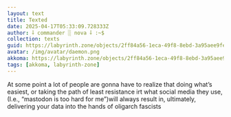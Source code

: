 ```yaml
---
layout: text
title: Texted
date: 2025-04-17T05:33:09.728333Z
author: ⸸ commander ░ nova ⸸ :~$
collection: texts
guid: https://labyrinth.zone/objects/2ff84a56-1eca-49f8-8ebd-3a95aee9fe4e
avatar: /img/avatar/daemon.png
akkoma: https://labyrinth.zone/objects/2ff84a56-1eca-49f8-8ebd-3a95aee9fe4e
tags: [akkoma, labyrinth-zone]
---
```


<p>At some point a lot of people are gonna have to realize that doing what’s easiest, or taking the path of least resistance irt what social media they use, (I.e., “mastodon is too hard for me”)will always result in, ultimately, delivering your data into the hands of oligarch fascists</p>